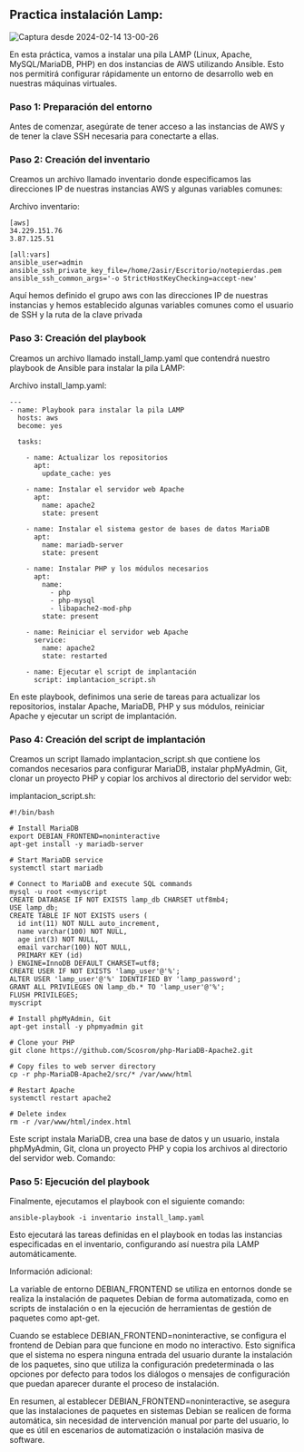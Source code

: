 ## Practica instalación Lamp:

![Captura desde 2024-02-14 13-00-26](https://github.com/Scosrom/Ansible-aws/assets/114906778/9087263d-4e83-420f-bfb0-0dab177f21b5)

En esta práctica, vamos a instalar una pila LAMP (Linux, Apache, MySQL/MariaDB, PHP) en dos instancias de AWS utilizando Ansible. Esto nos permitirá configurar rápidamente un entorno de desarrollo web en nuestras máquinas virtuales.

### Paso 1: Preparación del entorno

Antes de comenzar, asegúrate de tener acceso a las instancias de AWS y de tener la clave SSH necesaria para conectarte a ellas.

### Paso 2: Creación del inventario

Creamos un archivo llamado inventario donde especificamos las direcciones IP de nuestras instancias AWS y algunas variables comunes:

Archivo inventario: 

```
[aws]
34.229.151.76
3.87.125.51

[all:vars]
ansible_user=admin
ansible_ssh_private_key_file=/home/2asir/Escritorio/notepierdas.pem
ansible_ssh_common_args='-o StrictHostKeyChecking=accept-new'
```
Aquí hemos definido el grupo aws con las direcciones IP de nuestras instancias y hemos establecido algunas variables comunes como el usuario de SSH y la ruta de la clave privada

### Paso 3: Creación del playbook

Creamos un archivo llamado install_lamp.yaml que contendrá nuestro playbook de Ansible para instalar la pila LAMP:

Archivo install_lamp.yaml:

```
---
- name: Playbook para instalar la pila LAMP
  hosts: aws
  become: yes

  tasks:

    - name: Actualizar los repositorios
      apt:
        update_cache: yes

    - name: Instalar el servidor web Apache
      apt:
        name: apache2
        state: present

    - name: Instalar el sistema gestor de bases de datos MariaDB
      apt:
        name: mariadb-server
        state: present

    - name: Instalar PHP y los módulos necesarios
      apt:
        name:
          - php
          - php-mysql
          - libapache2-mod-php
        state: present

    - name: Reiniciar el servidor web Apache
      service:
        name: apache2
        state: restarted

    - name: Ejecutar el script de implantación
      script: implantacion_script.sh
```
En este playbook, definimos una serie de tareas para actualizar los repositorios, instalar Apache, MariaDB, PHP y sus módulos, reiniciar Apache y ejecutar un script de implantación.

### Paso 4: Creación del script de implantación

Creamos un script llamado implantacion_script.sh que contiene los comandos necesarios para configurar MariaDB, instalar phpMyAdmin, Git, clonar un proyecto PHP y copiar los archivos al directorio del servidor web:

implantacion_script.sh:

```
#!/bin/bash

# Install MariaDB 
export DEBIAN_FRONTEND=noninteractive
apt-get install -y mariadb-server

# Start MariaDB service
systemctl start mariadb

# Connect to MariaDB and execute SQL commands
mysql -u root <<myscript
CREATE DATABASE IF NOT EXISTS lamp_db CHARSET utf8mb4;
USE lamp_db;
CREATE TABLE IF NOT EXISTS users (
  id int(11) NOT NULL auto_increment,
  name varchar(100) NOT NULL,
  age int(3) NOT NULL,
  email varchar(100) NOT NULL,
  PRIMARY KEY (id)
) ENGINE=InnoDB DEFAULT CHARSET=utf8;
CREATE USER IF NOT EXISTS 'lamp_user'@'%';
ALTER USER 'lamp_user'@'%' IDENTIFIED BY 'lamp_password';
GRANT ALL PRIVILEGES ON lamp_db.* TO 'lamp_user'@'%';
FLUSH PRIVILEGES;
myscript

# Install phpMyAdmin, Git
apt-get install -y phpmyadmin git

# Clone your PHP
git clone https://github.com/Scosrom/php-MariaDB-Apache2.git 

# Copy files to web server directory
cp -r php-MariaDB-Apache2/src/* /var/www/html

# Restart Apache
systemctl restart apache2

# Delete index
rm -r /var/www/html/index.html
```
Este script instala MariaDB, crea una base de datos y un usuario, instala phpMyAdmin, Git, clona un proyecto PHP y copia los archivos al directorio del servidor web.
Comando:

### Paso 5: Ejecución del playbook

Finalmente, ejecutamos el playbook con el siguiente comando:

```
ansible-playbook -i inventario install_lamp.yaml
```
Esto ejecutará las tareas definidas en el playbook en todas las instancias especificadas en el inventario, configurando así nuestra pila LAMP automáticamente.


Información adicional: 

La variable de entorno DEBIAN_FRONTEND se utiliza en entornos donde se realiza la instalación de paquetes Debian de forma automatizada, como en scripts de instalación o en la ejecución de herramientas de gestión de paquetes como apt-get.

Cuando se establece DEBIAN_FRONTEND=noninteractive, se configura el frontend de Debian para que funcione en modo no interactivo. Esto significa que el sistema no espera ninguna entrada del usuario durante la instalación de los paquetes, sino que utiliza la configuración predeterminada o las opciones por defecto para todos los diálogos o mensajes de configuración que puedan aparecer durante el proceso de instalación.

En resumen, al establecer DEBIAN_FRONTEND=noninteractive, se asegura que las instalaciones de paquetes en sistemas Debian se realicen de forma automática, sin necesidad de intervención manual por parte del usuario, lo que es útil en escenarios de automatización o instalación masiva de software.
